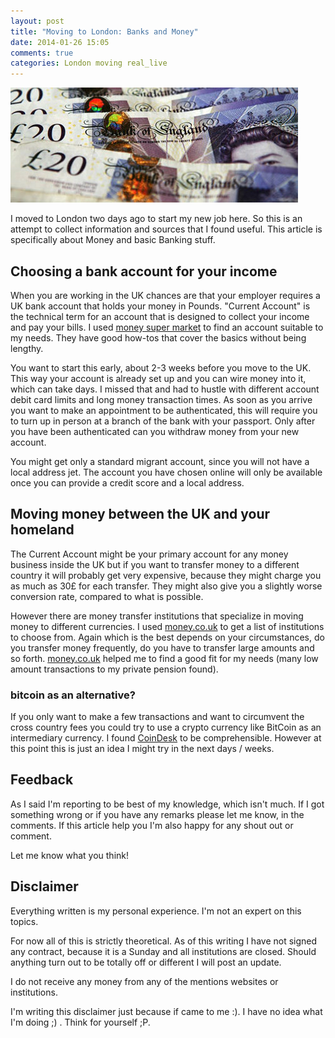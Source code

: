 ```yaml
---
layout: post
title: "Moving to London: Banks and Money"
date: 2014-01-26 15:05
comments: true
categories: London moving real_live
---
```


![money](/images/money.jpg)

I moved to London two days ago to start my new job here.
So this is an attempt to collect information and sources that I found useful.
This article is specifically about Money and basic Banking stuff.

<!-- more -->

## Choosing a bank account for your income

When you are working in the UK chances are that your employer requires a UK
bank account that holds your money in Pounds.
"Current Account" is the technical term for an account that is designed to
collect your income and pay your bills.
I used [money super market](http://www.moneysupermarket.com/current-accounts/search/results/?goal=CUR_INTEREST)
to find an account suitable to my needs.
They have good how-tos that cover the basics without being lengthy.

You want to start this early, about 2-3 weeks before you move to the UK.
This way your account is already set up and you can wire money into it, which
can take days.
I missed that and had to hustle with different account debit card limits and 
long money transaction times.
As soon as you arrive you want to make an appointment to be authenticated, this
will require you to turn up in person at a branch of the bank with your passport.
Only after you have been authenticated can you withdraw money from your new
account.

You might get only a standard migrant account, since you will not have a local
address jet.
The account you have chosen online will only be available once you can provide
a credit score and a local address.


## Moving money between the UK and your homeland

The Current Account might be your primary account for any money business inside
the UK but if you want to transfer money to a different country it will probably 
get very expensive, because they might charge you as much as 30£ for each transfer.
They might also give you a slightly worse conversion rate, compared to what 
is possible.

However there are money transfer institutions that specialize in moving money
to different currencies.
I used [money.co.uk](http://www.money.co.uk/money-transfers/money-transfer-to-germany.htm)
to get a list of institutions to choose from.
Again which is the best depends on your circumstances, do you transfer money
frequently, do you have to transfer large amounts and so forth.
[money.co.uk](http://www.money.co.uk/money-transfers/money-transfer-to-germany.htm)
helped me to find a good fit for my needs (many low amount transactions
to my private pension found).


### bitcoin as an alternative?

If you only want to make a few transactions and want to circumvent the cross
country fees you could try to use a crypto currency like BitCoin as an 
intermediary currency.
I found [CoinDesk](http://www.coindesk.com/) to be comprehensible.
However at this point this is just an idea I might try in the next days / weeks.


## Feedback

As I said I'm reporting to be best of my knowledge, which isn't much.
If I got something wrong or if you have any remarks please let me
know, in the comments.
If this article help you I'm also happy for any shout out or comment.

Let me know what you think!


## Disclaimer

Everything written is my personal experience. 
I'm not an expert on this topics.

For now all of this is strictly theoretical. As of this writing I have not
signed any contract, because it is a Sunday and all institutions are closed.
Should anything turn out to be totally off or different I will post an update.

I do not receive any money from any of the mentions websites or institutions.

I'm writing this disclaimer just because if came to me :).
I have no idea what I'm doing ;) .
Think for yourself ;P.

